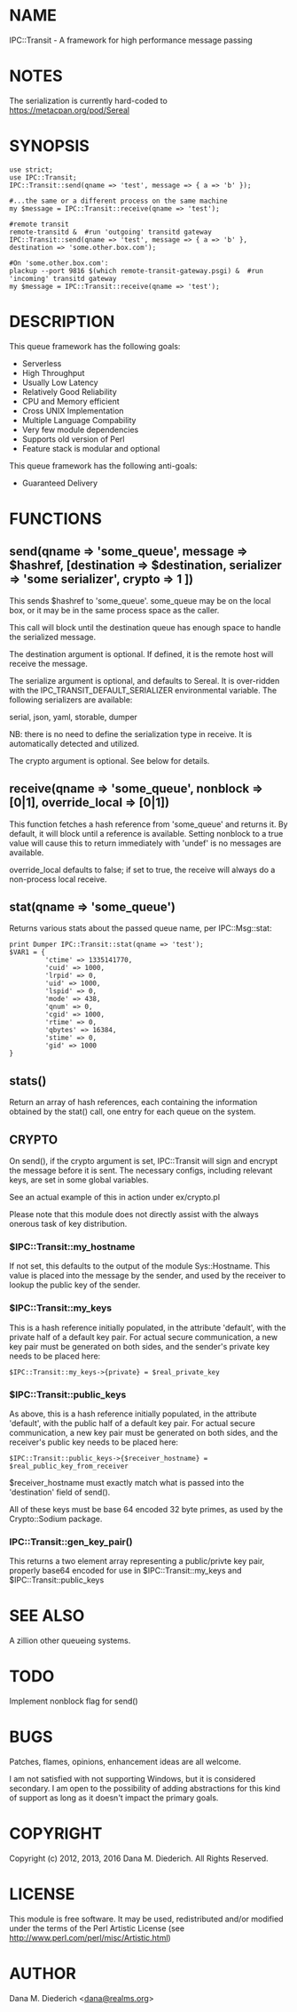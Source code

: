 # NAME

IPC::Transit - A framework for high performance message passing

# NOTES

The serialization is currently hard-coded to https://metacpan.org/pod/Sereal

# SYNOPSIS

    use strict;
    use IPC::Transit;
    IPC::Transit::send(qname => 'test', message => { a => 'b' });

    #...the same or a different process on the same machine
    my $message = IPC::Transit::receive(qname => 'test');

    #remote transit
    remote-transitd &  #run 'outgoing' transitd gateway
    IPC::Transit::send(qname => 'test', message => { a => 'b' }, destination => 'some.other.box.com');

    #On 'some.other.box.com':
    plackup --port 9816 $(which remote-transit-gateway.psgi) &  #run 'incoming' transitd gateway
    my $message = IPC::Transit::receive(qname => 'test');

# DESCRIPTION

This queue framework has the following goals:

- Serverless
- High Throughput
- Usually Low Latency
- Relatively Good Reliability
- CPU and Memory efficient
- Cross UNIX Implementation
- Multiple Language Compability
- Very few module dependencies
- Supports old version of Perl
- Feature stack is modular and optional

This queue framework has the following anti-goals:

- Guaranteed Delivery

# FUNCTIONS

## send(qname => 'some\_queue', message => $hashref, \[destination => $destination, serializer => 'some serializer', crypto => 1 \])

This sends $hashref to 'some\_queue'.  some\_queue may be on the local
box, or it may be in the same process space as the caller.

This call will block until the destination queue has enough space to
handle the serialized message.

The destination argument is optional.  If defined, it is the remote host
will receive the message.

The serialize argument is optional, and defaults to Sereal.  It is
over-ridden with the IPC\_TRANSIT\_DEFAULT\_SERIALIZER environmental
variable.  The following serializers are available:

serial, json, yaml, storable, dumper

NB: there is no need to define the serialization type in receive.  It is
automatically detected and utilized.

The crypto argument is optional.  See below for details.

## receive(qname => 'some\_queue', nonblock => \[0|1\], override\_local => \[0|1\])

This function fetches a hash reference from 'some\_queue' and returns it.
By default, it will block until a reference is available.  Setting nonblock
to a true value will cause this to return immediately with 'undef' is
no messages are available.

override\_local defaults to false; if set to true, the receive will always
do a non-process local receive.

## stat(qname => 'some\_queue')

Returns various stats about the passed queue name, per IPC::Msg::stat:

    print Dumper IPC::Transit::stat(qname => 'test');
    $VAR1 = {
             'ctime' => 1335141770,
             'cuid' => 1000,
             'lrpid' => 0,
             'uid' => 1000,
             'lspid' => 0,
             'mode' => 438,
             'qnum' => 0,
             'cgid' => 1000,
             'rtime' => 0,
             'qbytes' => 16384,
             'stime' => 0,
             'gid' => 1000
    }

## stats()

Return an array of hash references, each containing the information 
obtained by the stat() call, one entry for each queue on the system.

## CRYPTO

On send(), if the crypto argument is set, IPC::Transit will sign and
encrypt the message before it is sent.  The necessary configs, including
relevant keys, are set in some global variables.

See an actual example of this in action under ex/crypto.pl

Please note that this module does not directly assist with the always
onerous task of key distribution.

### $IPC::Transit::my\_hostname

If not set, this defaults to the output of the module Sys::Hostname.
This value is placed into the message by the sender, and used by the
receiver to lookup the public key of the sender.

### $IPC::Transit::my\_keys

This is a hash reference initially populated, in the attribute 'default',
with the private half of a default key pair.  For actual secure
communication, a new key pair must be generated on both sides, and the
sender's private key needs to be placed here:

    $IPC::Transit::my_keys->{private} = $real_private_key

### $IPC::Transit::public\_keys

As above, this is a hash reference initially populated, in the attribute
'default', with the public half of a default key pair.  For actual secure
communication, a new key pair must be generated on both sides, and the
receiver's public key needs to be placed here:

    $IPC::Transit::public_keys->{$receiver_hostname} = $real_public_key_from_receiver

$receiver\_hostname must exactly match what is passed into the 'destination'
field of send().

All of these keys must be base 64 encoded 32 byte primes, as used by
the Crypto::Sodium package.

### IPC::Transit::gen\_key\_pair()

This returns a two element array representing a public/privte key pair,
properly base64 encoded for use in $IPC::Transit::my\_keys and
$IPC::Transit::public\_keys

# SEE ALSO

A zillion other queueing systems.

# TODO

Implement nonblock flag for send()

# BUGS

Patches, flames, opinions, enhancement ideas are all welcome.

I am not satisfied with not supporting Windows, but it is considered
secondary.  I am open to the possibility of adding abstractions for this
kind of support as long as it doesn't impact the primary goals.

# COPYRIGHT

Copyright (c) 2012, 2013, 2016 Dana M. Diederich. All Rights Reserved.

# LICENSE

This module is free software. It may be used, redistributed
and/or modified under the terms of the Perl Artistic License
(see http://www.perl.com/perl/misc/Artistic.html)

# AUTHOR

Dana M. Diederich &lt;dana@realms.org>
